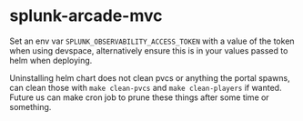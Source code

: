 splunk-arcade-mvc
=================

Set an env var `SPLUNK_OBSERVABILITY_ACCESS_TOKEN` with a value of the token when using devspace,
alternatively ensure this is in your values passed to helm when deploying.

Uninstalling helm chart does not clean pvcs or anything the portal spawns, can clean those with
`make clean-pvcs` and `make clean-players` if wanted. Future us can make cron job to prune these
things after some time or something.
